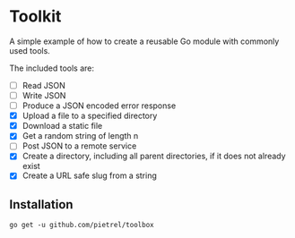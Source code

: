 # Toolkit

A simple example of how to create a reusable Go module with commonly used tools.

The included tools are:

- [ ] Read JSON
- [ ] Write JSON
- [ ] Produce a JSON encoded error response
- [X] Upload a file to a specified directory
- [x] Download a static file
- [X] Get a random string of length n
- [ ] Post JSON to a remote service 
- [x] Create a directory, including all parent directories, if it does not already exist
- [x] Create a URL safe slug from a string

## Installation

`go get -u github.com/pietrel/toolbox`

